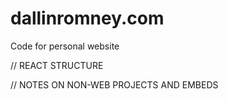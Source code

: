 # dallinromney.com
Code for personal website

// REACT STRUCTURE


// NOTES ON NON-WEB PROJECTS AND EMBEDS
